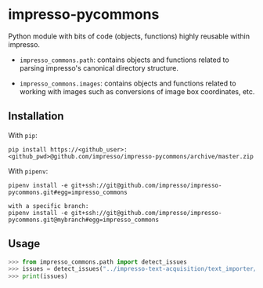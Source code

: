 # impresso-pycommons
Python module with bits of code (objects, functions) highly reusable within impresso.

* `impresso_commons.path`: contains objects and functions related to parsing impresso's canonical directory structure.

* `impresso_commons.images`: contains objects and functions related to working with images such as conversions of image box coordinates, etc.

## Installation

With `pip`:

    pip install https://<github_user>:<github_pwd>@github.com/impresso/impresso-pycommons/archive/master.zip

With `pipenv`:

    pipenv install -e git+ssh://git@github.com/impresso/impresso-pycommons.git#egg=impresso_commons
    
    with a specific branch:
    pipenv install -e git+ssh://git@github.com/impresso/impresso-pycommons.git@mybranch#egg=impresso_commons


## Usage

```python
>>> from impresso_commons.path import detect_issues
>>> issues = detect_issues("../impresso-text-acquisition/text_importer/data/sample_data/")
>>> print(issues)
```
